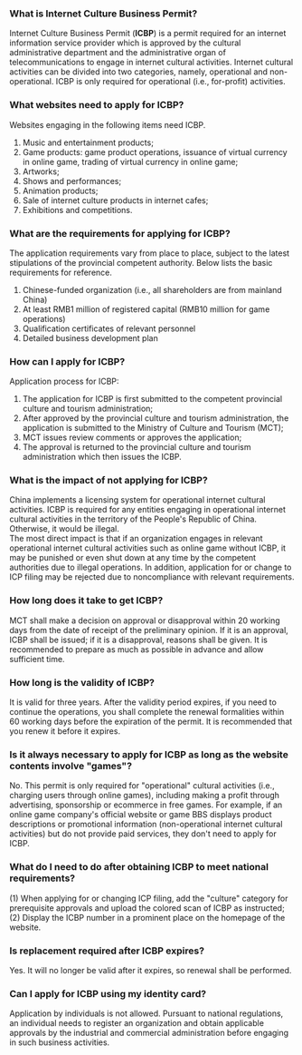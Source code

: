 ### What is Internet Culture Business Permit?
Internet Culture Business Permit (**ICBP**) is a permit required for an internet information service provider which is approved by the cultural administrative department and the administrative organ of telecommunications to engage in internet cultural activities. Internet cultural activities can be divided into two categories, namely, operational and non-operational. ICBP is only required for operational (i.e., for-profit) activities.

### What websites need to apply for ICBP?
Websites engaging in the following items need ICBP.
1. Music and entertainment products;  
2. Game products: game product operations, issuance of virtual currency in online game, trading of virtual currency in online game;  
3. Artworks;
4. Shows and performances;
5. Animation products;
6. Sale of internet culture products in internet cafes;
7. Exhibitions and competitions.

### What are the requirements for applying for ICBP?
The application requirements vary from place to place, subject to the latest stipulations of the provincial competent authority. Below lists the basic requirements for reference.
1. Chinese-funded organization (i.e., all shareholders are from mainland China)
2. At least RMB1 million of registered capital (RMB10 million for game operations)
3. Qualification certificates of relevant personnel
4. Detailed business development plan

### How can I apply for ICBP?
Application process for ICBP:
1. The application for ICBP is first submitted to the competent provincial culture and tourism administration;
2. After approved by the provincial culture and tourism administration, the application is submitted to the Ministry of Culture and Tourism (MCT);
3. MCT issues review comments or approves the application;
4. The approval is returned to the provincial culture and tourism administration which then issues the ICBP.

### What is the impact of not applying for ICBP?
China implements a licensing system for operational internet cultural activities. ICBP is required for any entities engaging in operational internet cultural activities in the territory of the People's Republic of China. Otherwise, it would be illegal.  
The most direct impact is that if an organization engages in relevant operational internet cultural activities such as online game without ICBP, it may be punished or even shut down at any time by the competent authorities due to illegal operations. In addition, application for or change to ICP filing may be rejected due to noncompliance with relevant requirements.

### How long does it take to get ICBP?
MCT shall make a decision on approval or disapproval within 20 working days from the date of receipt of the preliminary opinion. If it is an approval, ICBP shall be issued; if it is a disapproval, reasons shall be given. It is recommended to prepare as much as possible in advance and allow sufficient time.

### How long is the validity of ICBP?
It is valid for three years. After the validity period expires, if you need to continue the operations, you shall complete the renewal formalities within 60 working days before the expiration of the permit. It is recommended that you renew it before it expires.

### Is it always necessary to apply for ICBP as long as the website contents involve "games"?
No. This permit is only required for "operational" cultural activities (i.e., charging users through online games), including making a profit through advertising, sponsorship or ecommerce in free games. For example, if an online game company's official website or game BBS displays product descriptions or promotional information (non-operational internet cultural activities) but do not provide paid services, they don't need to apply for ICBP.

### What do I need to do after obtaining ICBP to meet national requirements?
(1) When applying for or changing ICP filing, add the "culture" category for prerequisite approvals and upload the colored scan of ICBP as instructed;  
(2) Display the ICBP number in a prominent place on the homepage of the website.

### Is replacement required after ICBP expires?
Yes. It will no longer be valid after it expires, so renewal shall be performed.
 
### Can I apply for ICBP using my identity card?
Application by individuals is not allowed. Pursuant to national regulations, an individual needs to register an organization and obtain applicable approvals by the industrial and commercial administration before engaging in such business activities.
